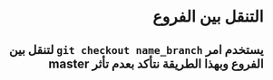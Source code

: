 # <div dir = rtl> التنقل بين الفروع </div>
## <div dir =rtl>يستخدم امر `git checkout name_branch` لتنقل بين الفروع وبهذا الطريقة نتأكد بعدم تأثر master </div>
